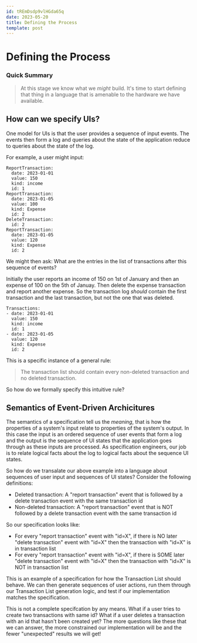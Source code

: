 ```yaml
---
id: tREmDsdp9vlHGda65q
date: 2023-05-20
title: Defining the Process
template: post
---
```


# Defining the Process

### Quick Summary

> At this stage we know what we *might* build. It's time to start defining that
  thing in a language that is amenable to the hardware we have available.

## How can we specify UIs?

One model for UIs is that the user provides a sequence of input events. The
events then form a log and queries about the state of the application reduce to
queries about the state of the log.

For example, a user might input:

```
ReportTransaction:
  date: 2023-01-01
  value: 150
  kind: income
  id: 1
ReportTransaction:
  date: 2023-01-05
  value: 100
  kind: Expense
  id: 2
DeleteTransaction:
  id: 2
ReportTransaction:
  date: 2023-01-05
  value: 120
  kind: Expense
  id: 2
```

We might then ask: What are the entries in the list of transactions after this
sequence of events?

Initially the user reports an income of 150 on 1st of January and then an
expense of 100 on the 5th of Januay. Then delete the expense transaction and
report another expense. So the transaction log *should* contain the first
transaction and the last transaction, but not the one that was deleted.

```
Transactions:
- date: 2023-01-01
  value: 150
  kind: income
  id: 1
- date: 2023-01-05
  value: 120
  kind: Expense
  id: 2
```

This is a specific instance of a general rule:

> The transaction list should contain every non-deleted transaction and no
  deleted transaction.

So how do we formally specify this intuitive rule?

## Semantics of Event-Driven Archicitures

The semantics of a specification tell us the *meaning*, that is how the 
properties of a system's input relate to properties of the system's output.
In this case the input is an ordered sequence of user events that form a log
and the output is the sequence of UI states that the application goes through
as these inputs are processed. As specification engineers, our job is to relate
logical facts about the log to logical facts about the sequence UI states.

So how do we transalate our above example into a language about sequences of
user input and sequences of UI states? Consider the following definitions:

- Deleted transaction: A "report transaction" event that is followed by
  a delete transaction event with the same transaction id
- Non-deleted transaction: A "report transaction" event that is NOT followed by
  a delete transaction event with the same transaction id
  
So our specification looks like:

- For every "report transaction" event with "id=X", if there is NO later
  "delete transaction" event with "id=X" then the transaction with "id=X"
  is in transaction list
- For every "report transaction" event with "id=X", if there is SOME later
  "delete transaction" event with "id=X" then the transaction with "id=X"
  is NOT in transaction list

This is an example of a specification for how the Transaction List should
behave. We can then generate sequences of user actions, run them through our
Transaction List generation logic, and test if our implementation matches
the specification.

This is not a complete specifcation by any means. What if a user tries to create
two transactions with same id? What if a user deletes a transaction with an id
that hasn't been created yet? The more questions like these that we can answer,
the more constrained our implementation will be and the fewer "unexpected"
results we will get!
